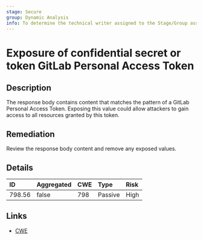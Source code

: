 ```yaml
---
stage: Secure
group: Dynamic Analysis
info: To determine the technical writer assigned to the Stage/Group associated with this page, see https://handbook.gitlab.com/handbook/product/ux/technical-writing/#assignments
---
```


# Exposure of confidential secret or token GitLab Personal Access Token

## Description

The response body contains content that matches the pattern of a GitLab Personal Access Token.
Exposing this value could allow attackers to gain access to all resources granted by this token.

## Remediation

Review the response body content and remove any exposed values.

## Details

| ID | Aggregated | CWE | Type | Risk |
|:---|:--------|:--------|:--------|:--------|
| 798.56 | false | 798 | Passive | High |

## Links

- [CWE](https://cwe.mitre.org/data/definitions/798.html)
